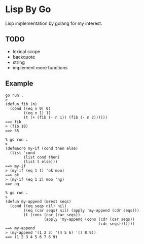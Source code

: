 # Lisp By Go

Lisp implementation by golang for my interest.

## TODO
- lexical scope
- backquote
- string
- implement more functions

## Example

```console
go run .
>
(defun fib (n)
  (cond ((eq n 0) 0)
        ((eq n 1) 1)
        (t (+ (fib (- n 1)) (fib (- n 2))))))
==> fib
> (fib 10)
==> 55
```

```console
% go run .
>
(defmacro my-if (cond then else)
  (list 'cond
        (list cond then)
        (list t else)))
==> my-if
> (my-if (eq 1 1) 'ok moo)
==> ok
> (my-if (eq 1 2) moo 'ng)
==> ng
```

```console
% go run .
>
(defun my-append (&rest seqs)
  (cond ((eq seqs nil) nil)
        ((eq (car seqs) nil) (apply 'my-append (cdr seqs)))
        (t (cons (car (car seqs))
                 (apply 'my-append (cons (cdr (car seqs))
                                         (cdr seqs)))))))
==> my-append
> (my-append '(1 2 3) '(4 5 6) '(7 8 9))
==> (1 2 3 4 5 6 7 8 9)
```
